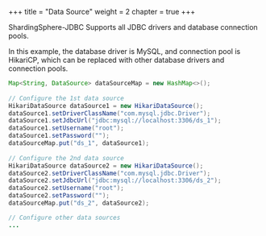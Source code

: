 +++
title = "Data Source"
weight = 2
chapter = true
+++

ShardingSphere-JDBC Supports all JDBC drivers and database connection pools.

In this example, the database driver is MySQL, and connection pool is HikariCP, which can be replaced with other database drivers and connection pools.

```java
Map<String, DataSource> dataSourceMap = new HashMap<>();
        
// Configure the 1st data source
HikariDataSource dataSource1 = new HikariDataSource();
dataSource1.setDriverClassName("com.mysql.jdbc.Driver");
dataSource1.setJdbcUrl("jdbc:mysql://localhost:3306/ds_1");
dataSource1.setUsername("root");
dataSource1.setPassword("");
dataSourceMap.put("ds_1", dataSource1);
        
// Configure the 2nd data source
HikariDataSource dataSource2 = new HikariDataSource();
dataSource2.setDriverClassName("com.mysql.jdbc.Driver");
dataSource2.setJdbcUrl("jdbc:mysql://localhost:3306/ds_2");
dataSource2.setUsername("root");
dataSource2.setPassword("");
dataSourceMap.put("ds_2", dataSource2);

// Configure other data sources
...
```
